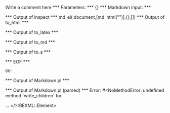 Write a comment here
*** Parameters: ***
{}
*** Markdown input: ***
<!--
<
-->
*** Output of inspect ***
md_el(:document,[md_html("<!--\n<\n-->")],{},[])
*** Output of to_html ***
<!--
<
-->
*** Output of to_latex ***

*** Output of to_md ***

*** Output of to_s ***

*** EOF ***



	OK!



*** Output of Markdown.pl ***
<!--
<
-->

*** Output of Markdown.pl (parsed) ***
Error: #<NoMethodError: undefined method `write_children' for <div> ... </>:REXML::Element>
